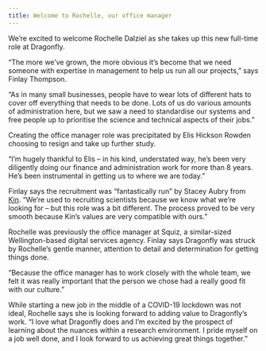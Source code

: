 ```yaml
---
title: Welcome to Rochelle, our office manager
---
```

We’re excited to welcome Rochelle Dalziel as she takes up this new full-time role at Dragonfly.

<!--more-->

“The more we’ve grown, the more obvious it’s become that we need someone with expertise in management to help us run all our projects,” says Finlay Thompson.

“As in many small businesses, people have to wear lots of different hats to cover off everything that needs to be done. Lots of us do various amounts of administration here, but we saw a need to standardise our systems and free people up to prioritise the science and technical aspects of their jobs.”

Creating the office manager role was precipitated by Elis Hickson Rowden choosing to resign and take up further study.

“I’m hugely thankful to Elis – in his kind, understated way, he’s been very diligently doing our finance and administration work for more than 8 years. He’s been instrumental in getting us to where we are today.”

Finlay says the recruitment was “fantastically run” by Stacey Aubry from [Kin](https://kin.co.nz/). “We’re used to recruiting scientists because we know what we’re looking for – but this role was a bit different. The process proved to be very smooth because Kin’s values are very compatible with ours.”

Rochelle was previously the office manager at Squiz, a similar-sized Wellington-based digital services agency. Finlay says Dragonfly was struck by Rochelle’s gentle manner, attention to detail and determination for getting things done.

“Because the office manager has to work closely with the whole team, we felt it was really important that the person we chose had a really good fit with our culture.”

While starting a new job in the middle of a COVID-19 lockdown was not ideal, Rochelle says she is looking forward to adding value to Dragonfly’s work. “I love what Dragonfly does and I’m excited by the prospect of learning about the nuances within a research environment. I pride myself on a job well done, and I look forward to us achieving great things together.”
